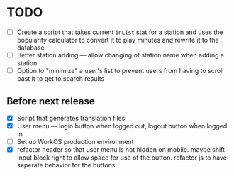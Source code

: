 # TODO

- [ ] Create a script that takes current `inList` stat for a station and uses the popularity calculator to convert it to play minutes and rewrite it to the database
- [ ] Better station adding — allow changing of station name when adding a station
- [ ] Option to "minimize" a user's list to prevent users from having to scroll past it to get to search results

## Before next release

- [x] Script that generates translation files
- [x] User menu — login button when logged out, logout button when logged in
- [ ] Set up WorkOS production environment
- [x] refactor header so that user menu is not hidden on mobile. maybe shift input block right to allow space for use of the button. refactor js to have seperate behavior for the buttons

